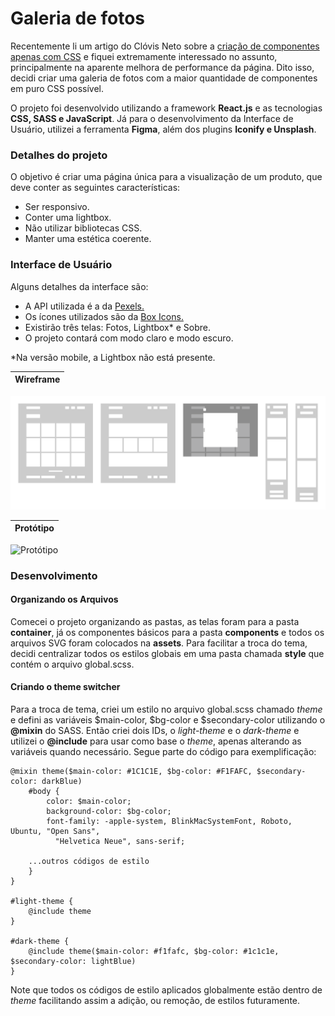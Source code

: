 # Galeria de fotos

Recentemente li um artigo do Clóvis Neto sobre a [criação de componentes apenas com CSS](https://clovisdasilvaneto.github.io/criando-componentes-apenas-com-css) e fiquei extremamente interessado no assunto, principalmente na aparente melhora de performance da página. Dito isso, decidi criar uma galeria de fotos com a maior quantidade de componentes em puro CSS possível.

O projeto foi desenvolvido utilizando a framework **React.js** e as tecnologias **CSS, SASS e JavaScript**. Já para o desenvolvimento da Interface de Usuário, utilizei a ferramenta **Figma**, além dos plugins **Iconify e Unsplash**.

### Detalhes do projeto

O objetivo é criar uma página única para a visualização de um produto, que deve conter as seguintes características:

- Ser responsivo.
- Conter uma lightbox.
- Não utilizar bibliotecas CSS.
- Manter uma estética coerente.

### Interface de Usuário

Alguns detalhes da interface são:

- A API utilizada é a da [Pexels.](https://www.pexels.com/api/documentation/#photos)
- Os ícones utilizados são da [Box Icons.](https://boxicons.com/)
- Existirão três telas: Fotos, Lightbox\* e Sobre.
- O projeto contará com modo claro e modo escuro.

\*Na versão mobile, a Lightbox não está presente.

| Wireframe |
| --------- |

![Wireframe](./resources/images/wireframe.png)

| Protótipo |
| --------- |

![Protótipo](./resources/images/prototype.png)

### Desenvolvimento

#### Organizando os Arquivos

Comecei o projeto organizando as pastas, as telas foram para a pasta **container**, já os componentes básicos para a pasta **components** e todos os arquivos SVG foram colocados na **assets**. Para facilitar a troca do tema, decidi centralizar todos os estilos globais em uma pasta chamada **style** que contém o arquivo global.scss.

#### Criando o theme switcher

Para a troca de tema, criei um estilo no arquivo global.scss chamado _theme_ e defini as variáveis $main-color, $bg-color e $secondary-color utilizando o **@mixin** do SASS. Então criei dois IDs, o _light-theme_ e o _dark-theme_ e utilizei o **@include** para usar como base o _theme_, apenas alterando as variáveis quando necessário. Segue parte do código para exemplificação:

    @mixin theme($main-color: #1C1C1E, $bg-color: #F1FAFC, $secondary-color: darkBlue)
        #body {
            color: $main-color;
            background-color: $bg-color;
            font-family: -apple-system, BlinkMacSystemFont, Roboto, Ubuntu, "Open Sans",
              "Helvetica Neue", sans-serif;

        ...outros códigos de estilo
        }
    }

    #light-theme {
        @include theme
    }

    #dark-theme {
        @include theme($main-color: #f1fafc, $bg-color: #1c1c1e, $secondary-color: lightBlue)
    }

Note que todos os códigos de estilo aplicados globalmente estão dentro de _theme_ facilitando assim a adição, ou remoção, de estilos futuramente.
